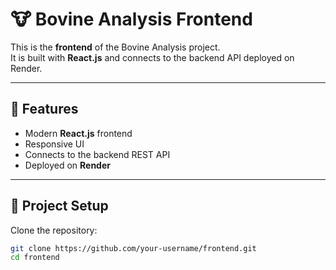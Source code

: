 # 🐮 Bovine Analysis Frontend

This is the **frontend** of the Bovine Analysis project.  
It is built with **React.js** and connects to the backend API deployed on Render.

---

## 🚀 Features
- Modern **React.js** frontend
- Responsive UI
- Connects to the backend REST API
- Deployed on **Render**

---

## 📂 Project Setup

Clone the repository:

```bash
git clone https://github.com/your-username/frontend.git
cd frontend
